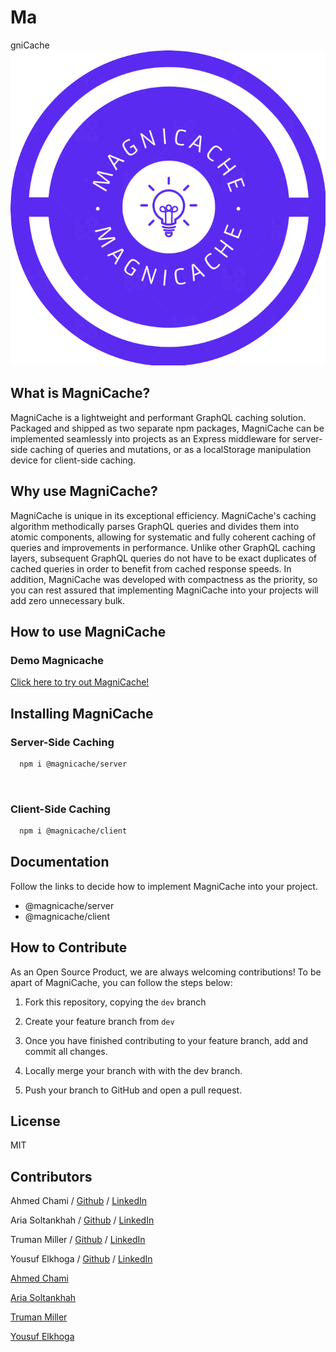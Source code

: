 # Ma

gniCache
<img src="./assets/RoundLogo.png">

## What is MagniCache?

MagniCache is a lightweight and performant GraphQL caching solution. Packaged and shipped as two separate npm packages, MagniCache can be implemented seamlessly into projects as an Express middleware for server-side caching of queries and mutations, or as a localStorage manipulation device for client-side caching.

## Why use MagniCache?

MagniCache is unique in its exceptional efficiency. MagniCache's caching algorithm methodically parses GraphQL queries and divides them into atomic components, allowing for systematic and fully coherent caching of queries and improvements in performance. Unlike other GraphQL caching layers, subsequent GraphQL queries do not have to be exact duplicates of cached queries in order to benefit from cached response speeds. In addition, MagniCache was developed with compactness as the priority, so you can rest assured that implementing MagniCache into your projects will add zero unnecessary bulk.

## How to use MagniCache

### Demo Magnicache

<a href="linkedin.com/company/magnicache">Click here to try out MagniCache!</a>

## Installing MagniCache

### Server-Side Caching

```bash
  npm i @magnicache/server
```

<br>

### Client-Side Caching

```bash
  npm i @magnicache/client
```

## Documentation

Follow the links to decide how to implement MagniCache into your project.

<ul>
<li><a>@magnicache/server</a></li>
<li><a>@magnicache/client</a></li>
</ul>

## How to Contribute

As an Open Source Product, we are always welcoming contributions! To be apart of MagniCache, you can follow the steps below:

1. Fork this repository, copying the `dev` branch

2. Create your feature branch from `dev`

3. Once you have finished contributing to your feature branch, add and commit all changes.

4. Locally merge your branch with with the dev branch.

5. Push your branch to GitHub and open a pull request.


## License

MIT

## Contributors


Ahmed Chami / <a href="https://github.com/Achami64">Github</a> / <a href="https://www.linkedin.com/in/ahmed-chami-dev/">LinkedIn</a>

Aria Soltankhah / <a href="https://github.com/ariasoltank">Github</a> / <a href="https://www.linkedin.com/in/ariasol/">LinkedIn</a>

Truman Miller / <a href="https://github.com/trumanmiller">Github</a> / <a href="https://www.linkedin.com/in/truman-miller/">LinkedIn</a>

Yousuf Elkhoga / <a href="https://github.com/yousuf-e">Github</a> / <a href="https://www.linkedin.com/in/yousufelkhoga/">LinkedIn</a>


[Ahmed Chami](https://www.linkedin.com/in/ahmed-chami/)

[Aria Soltankhah](https://www.linkedin.com/in/ariasol/)

[Truman Miller](https://www.linkedin.com/in/truman-miller)

[Yousuf Elkhoga](https://www.linkedin.com/in/yousufelkhoga/)

